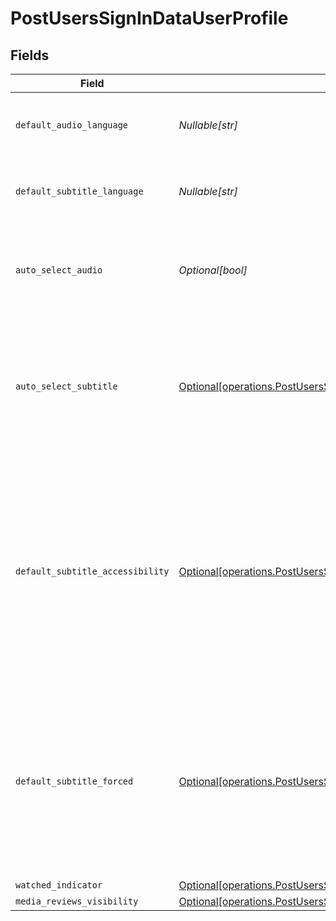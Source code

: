 # PostUsersSignInDataUserProfile


## Fields

| Field                                                                                                                                                                                     | Type                                                                                                                                                                                      | Required                                                                                                                                                                                  | Description                                                                                                                                                                               | Example                                                                                                                                                                                   |
| ----------------------------------------------------------------------------------------------------------------------------------------------------------------------------------------- | ----------------------------------------------------------------------------------------------------------------------------------------------------------------------------------------- | ----------------------------------------------------------------------------------------------------------------------------------------------------------------------------------------- | ----------------------------------------------------------------------------------------------------------------------------------------------------------------------------------------- | ----------------------------------------------------------------------------------------------------------------------------------------------------------------------------------------- |
| `default_audio_language`                                                                                                                                                                  | *Nullable[str]*                                                                                                                                                                           | :heavy_check_mark:                                                                                                                                                                        | The preferred audio language for the account                                                                                                                                              | ja                                                                                                                                                                                        |
| `default_subtitle_language`                                                                                                                                                               | *Nullable[str]*                                                                                                                                                                           | :heavy_check_mark:                                                                                                                                                                        | The preferred subtitle language for the account                                                                                                                                           | en                                                                                                                                                                                        |
| `auto_select_audio`                                                                                                                                                                       | *Optional[bool]*                                                                                                                                                                          | :heavy_minus_sign:                                                                                                                                                                        | If the account has automatically select audio and subtitle tracks enabled                                                                                                                 | true                                                                                                                                                                                      |
| `auto_select_subtitle`                                                                                                                                                                    | [Optional[operations.PostUsersSignInDataAutoSelectSubtitle]](../../models/operations/postuserssignindataautoselectsubtitle.md)                                                            | :heavy_minus_sign:                                                                                                                                                                        | The auto-select subtitle mode (0 = Manually selected, 1 = Shown with foreign audio, 2 = Always enabled)                                                                                   | 1                                                                                                                                                                                         |
| `default_subtitle_accessibility`                                                                                                                                                          | [Optional[operations.PostUsersSignInDataDefaultSubtitleAccessibility]](../../models/operations/postuserssignindatadefaultsubtitleaccessibility.md)                                        | :heavy_minus_sign:                                                                                                                                                                        | The subtitles for the deaf or hard-of-hearing (SDH) searches mode (0 = Prefer non-SDH subtitles, 1 = Prefer SDH subtitles, 2 = Only show SDH subtitles, 3 = Only shown non-SDH subtitles) | 1                                                                                                                                                                                         |
| `default_subtitle_forced`                                                                                                                                                                 | [Optional[operations.PostUsersSignInDataDefaultSubtitleForced]](../../models/operations/postuserssignindatadefaultsubtitleforced.md)                                                      | :heavy_minus_sign:                                                                                                                                                                        | The forced subtitles searches mode (0 = Prefer non-forced subtitles, 1 = Prefer forced subtitles, 2 = Only show forced subtitles, 3 = Only show non-forced subtitles)                     | 0                                                                                                                                                                                         |
| `watched_indicator`                                                                                                                                                                       | [Optional[operations.PostUsersSignInDataWatchedIndicator]](../../models/operations/postuserssignindatawatchedindicator.md)                                                                | :heavy_minus_sign:                                                                                                                                                                        | N/A                                                                                                                                                                                       | 1                                                                                                                                                                                         |
| `media_reviews_visibility`                                                                                                                                                                | [Optional[operations.PostUsersSignInDataMediaReviewsVisibility]](../../models/operations/postuserssignindatamediareviewsvisibility.md)                                                    | :heavy_minus_sign:                                                                                                                                                                        | N/A                                                                                                                                                                                       | 0                                                                                                                                                                                         |